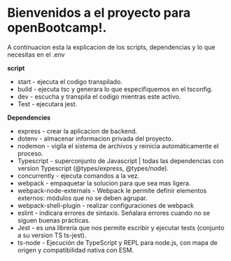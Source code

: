 # Bienvenidos a el proyecto para openBootcamp!. 

A continuacion esta la explicacion de los scripts, dependencias y lo que necesitas en el .env

**script**

- start - ejecuta  el codigo transpilado.
- build - ejecuta tsc y generara lo que especifiquemos en el tsconfig.
- dev - escucha y transpila el codigo mientras este activo.
- Test - ejecutara jest.

**Dependencies**
- express - crear la aplicacion de backend.
- dotenv - almacenar informacion privada del proyecto.
- nodemon - vigila el sistema de archivos y reinicia automáticamente el proceso.
- Typescript - superconjunto de Javascript | todas las dependencias con version Typescript  (@types/express, @types/node).
- concurrently - ejecuta comandos a la vez.
- webpack - empaquetar la solucion para que sea mas ligera.
- webpack-node-externals - Webpack le permite definir elementos externos: módulos que no se deben agrupar.
- webpack-shell-plugin - realizar configuraciones de webpack
- eslint - indicara errores de sintaxis. Señalara errores cuando no se siguen buenas prácticas.
- Jest - es una librería que nos permite escribir y ejecutar tests (conjunto a su version TS ts-jest).
- ts-node - Ejecución de TypeScript y REPL para node.js, con mapa de origen y compatibilidad nativa con ESM.

